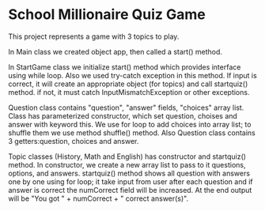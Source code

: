 # School Millionaire Quiz Game 
This project represents a game with 3 topics to play.

In  Main class we created object app, then called a start() method.

In StartGame class we initialize start() method which provides interface using while loop. 
Also we used try-catch exception in this method. If input is correct, it will create an appropriate object (for topics) and call startquiz() method. 
if not, it must catch InputMismatchException or other exceptions.

Question class contains "question", "answer" fields, "choices" array list.  Class has parameterized  constructor, which set question, choises and answer with keyword this. We use for loop to add choices into array list; to shuffle them we use method shuffle() method. Also Question class contains 3 getters:question, choices and answer.

Topic classes (History, Math and English) has constructor and startquiz() method. 
In constructor, we create a new array list to pass to it questions, options, and answers. 
startquiz() method shows all question with answers one by one using for loop; 
it take input from user after each question and if answer is correct the numCorrect field will be increased. At the end output will be "You got " + numCorrect + " correct answer(s)".
